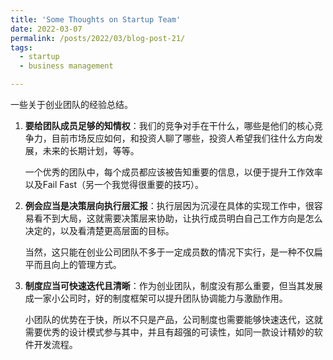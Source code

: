 ```yaml
---
title: 'Some Thoughts on Startup Team'
date: 2022-03-07
permalink: /posts/2022/03/blog-post-21/
tags:
  - startup
  - business management

---
```


一些关于创业团队的经验总结。



1. **要给团队成员足够的知情权**：我们的竞争对手在干什么，哪些是他们的核心竞争力，目前市场反应如何，和投资人聊了哪些，投资人希望我们往什么方向发展，未来的长期计划，等等。

   一个优秀的团队中，每个成员都应该被告知重要的信息，以便于提升工作效率以及Fail Fast（另一个我觉得很重要的技巧）。

2. **例会应当是决策层向执行层汇报**：执行层因为沉浸在具体的实现工作中，很容易看不到大局，这就需要决策层来协助，让执行成员明白自己工作方向是怎么决定的，以及看清楚更高层面的目标。

   当然，这只能在创业公司团队不多于一定成员数的情况下实行，是一种不仅扁平而且向上的管理方式。

3. **制度应当可快速迭代且清晰**：作为创业团队，制度没有那么重要，但当其发展成一家小公司时，好的制度框架可以提升团队协调能力与激励作用。

   小团队的优势在于快，所以不只是产品，公司制度也需要能够快速迭代，这就需要优秀的设计模式参与其中，并且有超强的可读性，如同一款设计精妙的软件开发流程。

